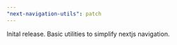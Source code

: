 ```yaml
---
"next-navigation-utils": patch
---
```


Inital release. Basic utilities to simplify nextjs navigation.
